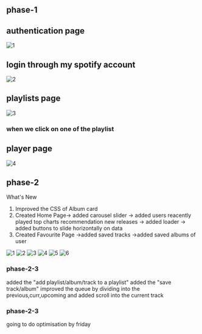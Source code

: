 ## phase-1

## authentication page

![1](https://user-images.githubusercontent.com/110366987/230696525-f75be0fc-5350-41f0-ae87-d97beb42567b.png)

## login through my spotify account

![2](https://user-images.githubusercontent.com/110366987/230696538-424b23f1-66f9-4d50-a244-66e58da51052.png)

## playlists page

![3](https://user-images.githubusercontent.com/110366987/230696545-6310f63d-9180-4384-a771-8518806bc689.png)

### when we click on one of the playlist
## player page

![4](https://user-images.githubusercontent.com/110366987/230696561-bbfba197-ec1e-4bff-a85b-491d827812be.png)

## phase-2
What's New
1) Improved the CSS of Album card
2) Created Home Page-> added carousel slider
                    -> added users reacently played
                             top charts
                             recommendation
                             new releases
                    -> added loader
                    -> added buttons to slide horizontally on data
3) Created Favourite Page ->added saved tracks 
                          ->added saved albums of user
                          
![1](https://user-images.githubusercontent.com/110366987/235288439-09082cf8-fdec-45d5-b6a2-264dd3f838a8.png)
![2](https://user-images.githubusercontent.com/110366987/235288444-7e72159e-40b3-4125-961f-d635063cb3c4.png)
![3](https://user-images.githubusercontent.com/110366987/235288446-97c945e1-38f1-433a-a03c-2068b292691a.png)
![4](https://user-images.githubusercontent.com/110366987/235288452-7af22947-f045-44ef-a4ec-7b290f155e57.png)
![5](https://user-images.githubusercontent.com/110366987/235288458-b8f610e1-3a27-4a09-84a3-5690964f731a.png)
![6](https://user-images.githubusercontent.com/110366987/235288464-2e6b4651-ed43-473c-953d-59e361916c4f.png)


### phase-2-3
added the "add playlist/album/track to a playlist"
added the "save track/album"
improved the queue by dividing into the previous,curr,upcoming and added scroll into the current track

### phase-2-3
going to do optimisation by friday

